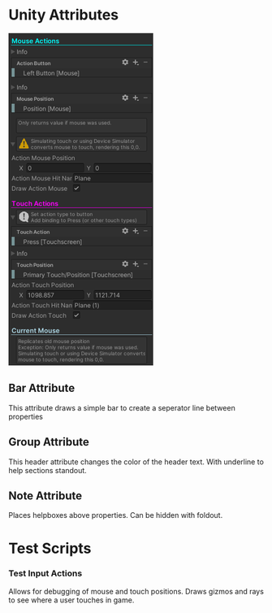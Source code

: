 # Unity Attributes

![Grow](Images/PropertyAttributes.png)

## Bar Attribute
This attribute draws a simple bar to create a seperator line between properties

## Group Attribute
This header attribute changes the color of the header text. With underline to help sections standout.

## Note Attribute
Places helpboxes above properties. Can be hidden with foldout.

# Test Scripts 

### Test Input Actions

Allows for debugging of mouse and touch positions. Draws gizmos and rays to see where a user touches in game.
